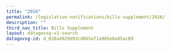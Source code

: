 ```yaml
---
title: "2016"
permalink: /legislative-notifications/bills-supplement/2016/
description: ""
third_nav_title: Bills Supplement
layout: datagovsg-v2-search
datagovsg-id: d_018a4929d93cd065af1a985e8a95ac89
---
```

